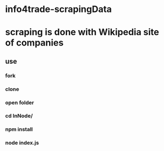 ﻿# info4trade-scrapingData
 
 # scraping is done with Wikipedia site of companies

## use

### fork

### clone

### open folder

### cd InNode/

### npm install

### node index.js
